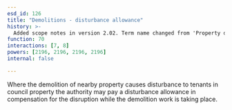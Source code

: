 ```yaml
---
esd_id: 126
title: "Demolitions - disturbance allowance"
history: >-
  Added scope notes in version 2.02. Term name changed from 'Property demolition - services for council tenants affected by - disturbance allowance' to 'Land and property - demolitions - disturbance allowance for council tenants' in version 3.00. Name changed to 'Demolitions - disturbance allowance' in version 4.00.
function: 70
interactions: [7, 8]
powers: [2196, 2196, 2196, 2196]
internal: false

---
```


Where the demolition of nearby property causes disturbance to tenants in council property the authority may pay a disturbance allowance in compensation for the disruption while the demolition work is taking place.

